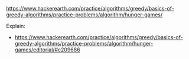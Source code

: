 https://www.hackerearth.com/practice/algorithms/greedy/basics-of-greedy-algorithms/practice-problems/algorithm/hunger-games/

Explain:
- https://www.hackerearth.com/practice/algorithms/greedy/basics-of-greedy-algorithms/practice-problems/algorithm/hunger-games/editorial/#c209686
